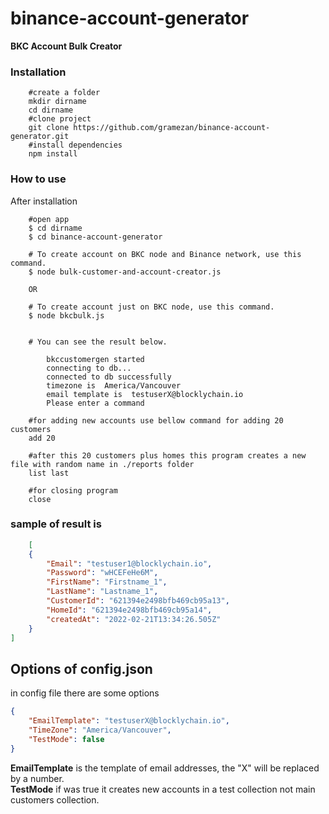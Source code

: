 # binance-account-generator
**BKC Account Bulk Creator**


### Installation
```shell
    #create a folder
    mkdir dirname
    cd dirname
    #clone project
    git clone https://github.com/gramezan/binance-account-generator.git
    #install dependencies 
    npm install
```

### How to use
 
After installation
```shell
    #open app
    $ cd dirname
    $ cd binance-account-generator
    
    # To create account on BKC node and Binance network, use this command.
    $ node bulk-customer-and-account-creator.js
    
    OR
    
    # To create account just on BKC node, use this command.
    $ node bkcbulk.js
```
    
```aaaa
    
    # You can see the result below.
    
        bkccustomergen started
        connecting to db...
        connected to db successfully
        timezone is  America/Vancouver
        email template is  testuserX@blocklychain.io
        Please enter a command
    
    #for adding new accounts use bellow command for adding 20 customers
    add 20
    
    #after this 20 customers plus homes this program creates a new file with random name in ./reports folder
    list last    
    
    #for closing program
    close
```

### sample of result is 
```json
    [
    {
        "Email": "testuser1@blocklychain.io",
        "Password": "wHCEFeHe6M",
        "FirstName": "Firstname_1",
        "LastName": "Lastname_1",
        "CustomerId": "621394e2498bfb469cb95a13",
        "HomeId": "621394e2498bfb469cb95a14",
        "createdAt": "2022-02-21T13:34:26.505Z"
    }
]
```

## Options of config.json
in config file there are some options
```json
{
    "EmailTemplate": "testuserX@blocklychain.io",
    "TimeZone": "America/Vancouver",
    "TestMode": false
}
```
**EmailTemplate** is the template of email addresses, the "X" will be replaced by a number.
<br>
**TestMode** if was true it creates new accounts in a test collection not main customers collection.
